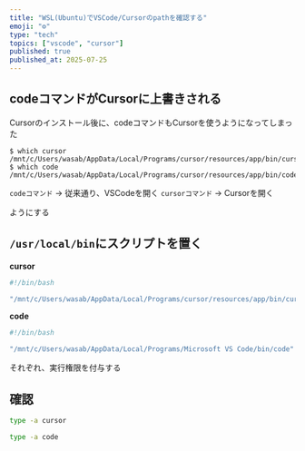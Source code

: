 ```yaml
---
title: "WSL(Ubuntu)でVSCode/Cursorのpathを確認する"
emoji: "⚙️"
type: "tech"
topics: ["vscode", "cursor"]
published: true
published_at: 2025-07-25
---
```


## codeコマンドがCursorに上書きされる

Cursorのインストール後に、codeコマンドもCursorを使うようになってしまった

```
$ which cursor
/mnt/c/Users/wasab/AppData/Local/Programs/cursor/resources/app/bin/cursor
$ which code
/mnt/c/Users/wasab/AppData/Local/Programs/cursor/resources/app/bin/code
```

`codeコマンド` → 従来通り、VSCodeを開く
`cursorコマンド` → Cursorを開く

ようにする

## `/usr/local/bin`にスクリプトを置く

**cursor**

```bash
#!/bin/bash

"/mnt/c/Users/wasab/AppData/Local/Programs/cursor/resources/app/bin/cursor" "$@"
```

**code**

```bash
#!/bin/bash

"/mnt/c/Users/wasab/AppData/Local/Programs/Microsoft VS Code/bin/code" "$@"
```

それぞれ、実行権限を付与する

## 確認

```bash
type -a cursor
```

```bash
type -a code
```
